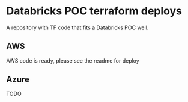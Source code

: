 # Databricks POC terraform deploys
A repository with TF code that fits a Databricks POC well.

## AWS
AWS code is ready, please see the readme for deploy

## Azure
TODO
